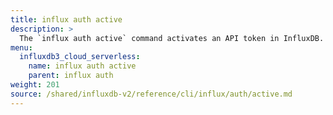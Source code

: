 ```yaml
---
title: influx auth active
description: >
  The `influx auth active` command activates an API token in InfluxDB.
menu:
  influxdb3_cloud_serverless:
    name: influx auth active
    parent: influx auth
weight: 201
source: /shared/influxdb-v2/reference/cli/influx/auth/active.md
---
```


<!-- The content of this file is at 
// SOURCE content/shared/influxdb-v2/reference/cli/influx/auth/active.md-->
